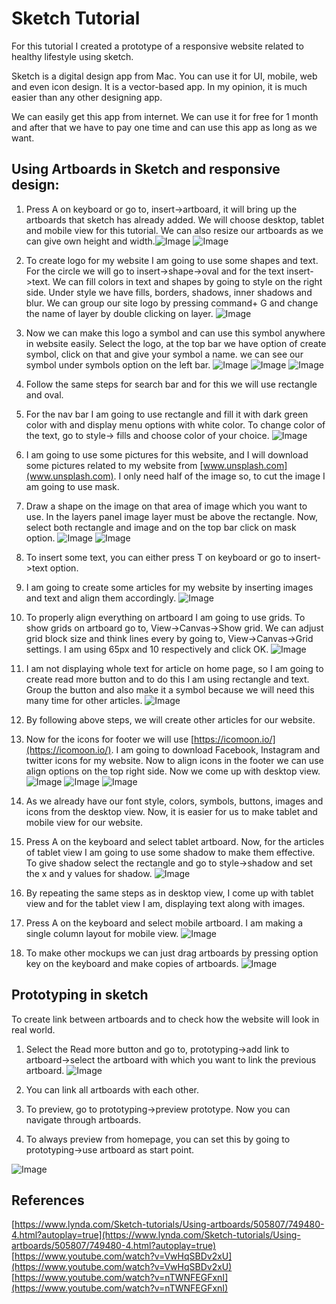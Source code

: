 
# Sketch Tutorial

For this tutorial I created a prototype of a responsive website related to healthy lifestyle using sketch. 

Sketch is a digital design app from Mac. You can use it for UI, mobile, web and even icon design. It is a vector-based app. In my opinion, it is much easier than any other designing app.

We can easily get this app from internet. We can use it for free for 1 month and after that we have to pay one time and can use this app as long as we want.

## Using Artboards in Sketch and responsive design: 

1.	Press A on keyboard or go to, insert->artboard, it will bring up the artboards that sketch has already added. We will choose desktop, tablet and mobile view for this tutorial. We can also resize our artboards as we can give own height and width.![Image](Images/image1.png) ![Image](Images/image1.1.png)

2.	To create logo for my website I am going to use some shapes and text. For the circle we will go to insert->shape->oval and for the text insert->text. We can fill colors in text and shapes by going to style on the right side. Under style we have fills, borders, shadows, inner shadows and blur. We can group our site logo by pressing command+ G and change the name of layer by double clicking on layer. ![Image](Images/image2.png)

3.	Now we can make this logo a symbol and can use this symbol anywhere in website easily. Select the logo, at the top bar we have option of create symbol, click on that and give your symbol a name. we can see our symbol under symbols option on the left bar. ![Image](Images/image3.1.png) ![Image](Images/image3.2.png) ![Image](Images/image3.3.png)

4.	Follow the same steps for search bar and for this we will use rectangle and oval.
5.	For the nav bar I am going to use rectangle and fill it with dark green color with and display menu options with white color. To change color of the text, go to style-> fills and choose color of your choice. ![Image](Images/image4.png)

6.	I am going to use some pictures for this website, and I will download some pictures related to my website from [www.unsplash.com](www.unsplash.com). I only need half of the image so, to cut the image I am going to use mask. 
7.	Draw a shape on the image on that area of image which you want to use. In the layers panel image layer must be above the rectangle. Now, select both rectangle and image and on the top bar click on mask option. ![Image](Images/image5.1.png) ![Image](Images/image5.2.png)

8.	To insert some text, you can either press T on keyboard or go to insert->text option. 
9.	I am going to create some articles for my website by inserting images and text and align them accordingly. ![Image](Images/image6.png)

10.	To properly align everything on artboard I am going to use grids. To show grids on artboard go to, View->Canvas->Show grid. We can adjust grid block size and think lines every by going to, View->Canvas->Grid settings. I am using 65px and 10 respectively and click OK. ![Image](Images/image7.png)

11.	I am not displaying whole text for article on home page, so I am going to create read more button and to do this I am using rectangle and text. Group the button and also make it a symbol because we will need this many time for other articles. ![Image](Images/image8.png)

12.	By following above steps, we will create other articles for our website.
13.	Now for the icons for footer we will use [https://icomoon.io/](https://icomoon.io/). I am going to download Facebook, Instagram and twitter icons for my website. Now to align icons in the footer we can use align options on the top right side. Now we come up with desktop view. ![Image](Images/image9.1.png) ![Image](Images/image9.2.png) ![Image](Images/image10.png)

14.	As we already have our font style, colors, symbols, buttons, images and icons from the desktop view. Now, it is easier for us to make tablet and mobile view for our website.
15.	Press A on the keyboard and select tablet artboard. Now, for the articles of tablet view I am going to use some shadow to make them effective. To give shadow select the rectangle and go to style->shadow and set the x and y values for shadow. ![Image](Images/image11.png)

16.	By repeating the same steps as in desktop view, I come up with tablet view and for the tablet view I am, displaying text along with images.
17.	Press A on the keyboard and select mobile artboard. I am making a single column layout for mobile view. ![Image](Images/image12.png)
18.	To make other mockups we can just drag artboards by pressing option key on the keyboard and make copies of artboards. ![Image](Images/image13.png)


## Prototyping in sketch

To create link between artboards and to check how the website will look in real world.

1.	Select the Read more button and go to, prototyping->add link to artboard->select the artboard with which you want to link the previous artboard. ![Image](Images/image14.png)

2.	You can link all artboards with each other.
3.	To preview, go to prototyping->preview prototype. Now you can navigate through artboards.
4.	To always preview from homepage, you can set this by going to prototyping->use artboard as start point. 

![Image](Images/image15.png)

## References

[https://www.lynda.com/Sketch-tutorials/Using-artboards/505807/749480-4.html?autoplay=true](https://www.lynda.com/Sketch-tutorials/Using-artboards/505807/749480-4.html?autoplay=true)
[https://www.youtube.com/watch?v=VwHqSBDv2xU](https://www.youtube.com/watch?v=VwHqSBDv2xU)
[https://www.youtube.com/watch?v=nTWNFEGFxnI](https://www.youtube.com/watch?v=nTWNFEGFxnI)


